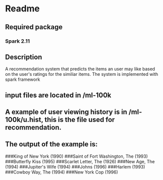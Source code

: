 # Readme

## Required package

### Spark 2.11

## Description
A recommendation system that predicts the items an user may like based on the user's ratings for the similiar items. The system is implemented with spark framework

## input files are located in /ml-100k

## A example of user viewing history is in /ml-100k/u.hist, this is the file used for recommendation.

## The output of the example is:
###King of New York (1990)
###Saint of Fort Washington, The (1993)
###Butterfly Kiss (1995)
###Scarlet Letter, The (1926)
###New Age, The (1994)
###Jupiter's Wife (1994)
###Johns (1996)
###Harlem (1993)
###Cowboy Way, The (1994)
###New York Cop (1996)

 